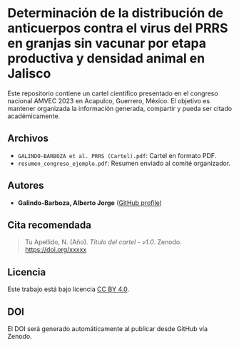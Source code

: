 # Determinación de la distribución de anticuerpos contra el virus del PRRS en granjas sin vacunar por etapa productiva y densidad animal en Jalisco

Este repositorio contiene un cartel científico presentado en el congreso nacional AMVEC 2023 en Acapulco, Guerrero, México. El objetivo es mantener organizada la información generada, compartir y pueda ser citado académicamente.

## Archivos

- `GALINDO-BARBOZA et al. PRRS (Cartel).pdf`: Cartel en formato PDF.
- `resumen_congreso_ejemplo.pdf`: Resumen enviado al comité organizador.

## Autores

- **Galindo-Barboza, Alberto Jorge** ([GitHub profile](https://github.com/aljogaba))

## Cita recomendada

> Tu Apellido, N. (Año). *Título del cartel - v1.0*. Zenodo. https://doi.org/xxxxx

## Licencia

Este trabajo está bajo licencia [CC BY 4.0](https://creativecommons.org/licenses/by/4.0/).

## DOI

El DOI será generado automáticamente al publicar desde GitHub vía Zenodo.
